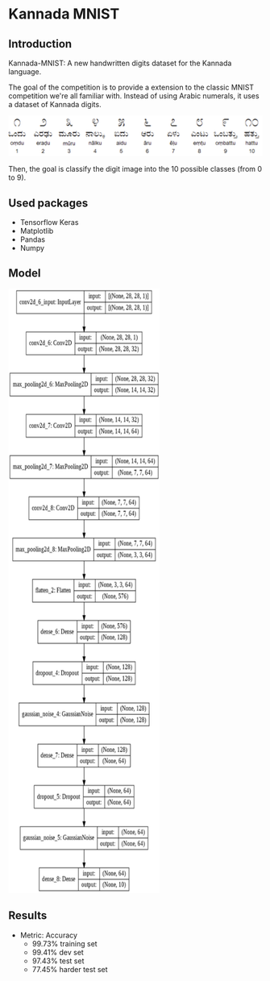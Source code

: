 # Kannada MNIST

## Introduction

Kannada-MNIST: A new handwritten digits dataset for the Kannada language.

The goal of the competition is to provide a extension to the classic MNIST competition we're all familiar with. Instead of using Arabic numerals, it uses a dataset of Kannada digits.

<img src="images/kannada_digits.png" alt="Kannada Digits">

Then, the goal is classify the digit image into the 10 possible classes (from 0 to 9).

## Used packages

- Tensorflow Keras
- Matplotlib
- Pandas
- Numpy

## Model

<img src="images/model_plot.png" alt="Model Plot" width="300" height="1200">

## Results

* Metric: Accuracy
	* 99.73% training set
	* 99.41% dev set
	* 97.43% test set
	* 77.45% harder test set
